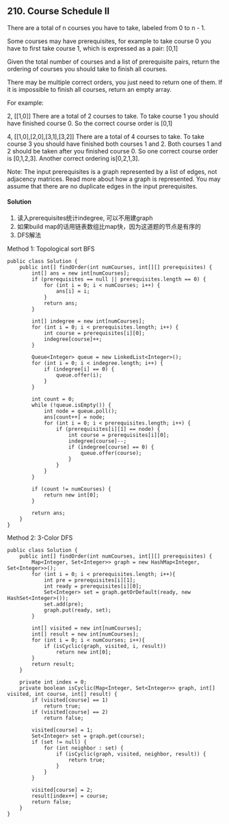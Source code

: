 ## 210. Course Schedule II
There are a total of n courses you have to take, labeled from 0 to n - 1.

Some courses may have prerequisites, for example to take course 0 you have to first take course 1, which is expressed as a pair: [0,1]

Given the total number of courses and a list of prerequisite pairs, return the ordering of courses you should take to finish all courses.

There may be multiple correct orders, you just need to return one of them. If it is impossible to finish all courses, return an empty array.

For example:

2, [[1,0]]
There are a total of 2 courses to take. To take course 1 you should have finished course 0. So the correct course order is [0,1]

4, [[1,0],[2,0],[3,1],[3,2]]
There are a total of 4 courses to take. To take course 3 you should have finished both courses 1 and 2. Both courses 1 and 2 should be taken after you finished course 0. So one correct course order is [0,1,2,3]. Another correct ordering is[0,2,1,3].

Note:
The input prerequisites is a graph represented by a list of edges, not adjacency matrices. Read more about how a graph is represented.
You may assume that there are no duplicate edges in the input prerequisites.

#### Solution
1. 读入prerequisites统计indegree, 可以不用建graph
2. 如果build map的话用链表数组比map快，因为这道题的节点是有序的
3. DFS解法

Method 1: Topological sort BFS
~~~
public class Solution {
    public int[] findOrder(int numCourses, int[][] prerequisites) {
        int[] ans = new int[numCourses];
        if (prerequisites == null || prerequisites.length == 0) {
            for (int i = 0; i < numCourses; i++) {
                ans[i] = i;
            }
            return ans;
        }

        int[] indegree = new int[numCourses];
        for (int i = 0; i < prerequisites.length; i++) {
            int course = prerequisites[i][0];
            indegree[course]++;
        }

        Queue<Integer> queue = new LinkedList<Integer>();
        for (int i = 0; i < indegree.length; i++) {
            if (indegree[i] == 0) {
                queue.offer(i);
            }
        }

        int count = 0;
        while (!queue.isEmpty()) {
            int node = queue.poll();
            ans[count++] = node;
            for (int i = 0; i < prerequisites.length; i++) {
                if (prerequisites[i][1] == node) {
                    int course = prerequisites[i][0];
                    indegree[course]--;
                    if (indegree[course] == 0) {
                        queue.offer(course);
                    }
                }
            }
        }

        if (count != numCourses) {
            return new int[0];
        }

        return ans;
    }
}
~~~

Method 2: 3-Color DFS
~~~
public class Solution {
    public int[] findOrder(int numCourses, int[][] prerequisites) {
        Map<Integer, Set<Integer>> graph = new HashMap<Integer, Set<Integer>>();
        for (int i = 0; i < prerequisites.length; i++){
            int pre = prerequisites[i][1];
            int ready = prerequisites[i][0];
            Set<Integer> set = graph.getOrDefault(ready, new HashSet<Integer>());
            set.add(pre);
            graph.put(ready, set);
        }

        int[] visited = new int[numCourses];
        int[] result = new int[numCourses];
        for (int i = 0; i < numCourses; i++){
            if (isCyclic(graph, visited, i, result))
                return new int[0];
        }
        return result;
    }

    private int index = 0;
    private boolean isCyclic(Map<Integer, Set<Integer>> graph, int[] visited, int course, int[] result) {
        if (visited[course] == 1)
            return true;
        if (visited[course] == 2)
            return false;

        visited[course] = 1;
        Set<Integer> set = graph.get(course);
        if (set != null) {
            for (int neighbor : set) {
                if (isCyclic(graph, visited, neighbor, result)) {
                    return true;
                }
            }
        }

        visited[course] = 2;
        result[index++] = course;
        return false;
    }
}
~~~
